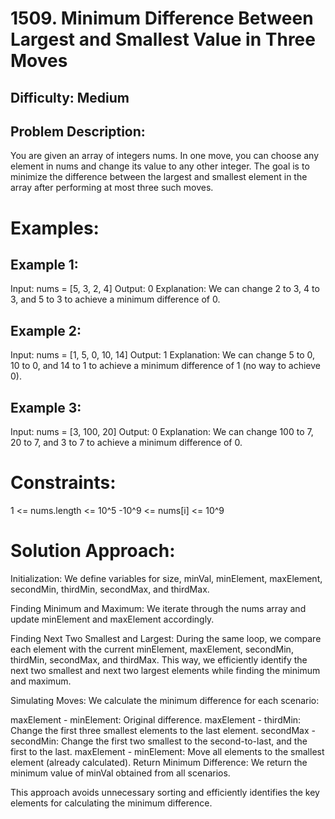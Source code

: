 # 1509. Minimum Difference Between Largest and Smallest Value in Three Moves
## Difficulty: Medium

## Problem Description:

You are given an array of integers nums. In one move, you can choose any element in nums and change its value to any other integer. The goal is to minimize the difference between the largest and smallest element in the array after performing at most three such moves.

# Examples:

## Example 1:
Input: nums = [5, 3, 2, 4]
Output: 0
Explanation: We can change 2 to 3, 4 to 3, and 5 to 3 to achieve a minimum difference of 0.
## Example 2:
Input: nums = [1, 5, 0, 10, 14]
Output: 1
Explanation: We can change 5 to 0, 10 to 0, and 14 to 1 to achieve a minimum difference of 1 (no way to achieve 0).
## Example 3:
Input: nums = [3, 100, 20]
Output: 0
Explanation: We can change 100 to 7, 20 to 7, and 3 to 7 to achieve a minimum difference of 0.

# Constraints:

1 <= nums.length <= 10^5
-10^9 <= nums[i] <= 10^9


# Solution Approach:

Initialization: We define variables for size, minVal, minElement, maxElement, secondMin, thirdMin, secondMax, and thirdMax.

Finding Minimum and Maximum: We iterate through the nums array and update minElement and maxElement accordingly.

Finding Next Two Smallest and Largest: During the same loop, we compare each element with the current minElement, maxElement, secondMin, thirdMin, secondMax, and thirdMax. This way, we efficiently identify the next two smallest and next two largest elements while finding the minimum and maximum.

Simulating Moves: We calculate the minimum difference for each scenario:

maxElement - minElement: Original difference.
maxElement - thirdMin: Change the first three smallest elements to the last element.
secondMax - secondMin: Change the first two smallest to the second-to-last, and the first to the last.
maxElement - minElement: Move all elements to the smallest element (already calculated).
Return Minimum Difference: We return the minimum value of minVal obtained from all scenarios.



This approach avoids unnecessary sorting and efficiently identifies the key elements for calculating the minimum difference.